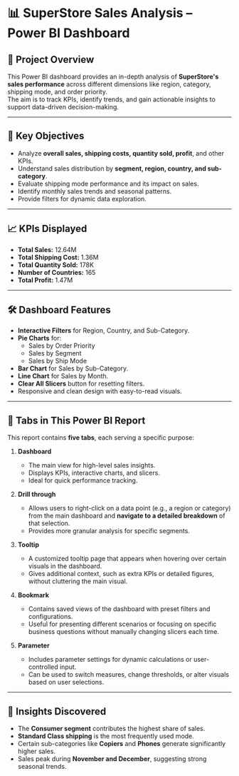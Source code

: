 # 📊 SuperStore Sales Analysis – Power BI Dashboard

## 📌 Project Overview
This Power BI dashboard provides an in-depth analysis of **SuperStore's sales performance** across different dimensions like region, category, shipping mode, and order priority.  
The aim is to track KPIs, identify trends, and gain actionable insights to support data-driven decision-making.

---

## 🎯 Key Objectives
- Analyze **overall sales, shipping costs, quantity sold, profit**, and other KPIs.
- Understand sales distribution by **segment, region, country, and sub-category**.
- Evaluate shipping mode performance and its impact on sales.
- Identify monthly sales trends and seasonal patterns.
- Provide filters for dynamic data exploration.

---

## 📈 KPIs Displayed
- **Total Sales:** 12.64M  
- **Total Shipping Cost:** 1.36M  
- **Total Quantity Sold:** 178K  
- **Number of Countries:** 165  
- **Total Profit:** 1.47M  

---

## 🛠 Dashboard Features
- **Interactive Filters** for Region, Country, and Sub-Category.
- **Pie Charts** for:
  - Sales by Order Priority
  - Sales by Segment
  - Sales by Ship Mode
- **Bar Chart** for Sales by Sub-Category.
- **Line Chart** for Sales by Month.
- **Clear All Slicers** button for resetting filters.
- Responsive and clean design with easy-to-read visuals.

---

## 📂 Tabs in This Power BI Report
This report contains **five tabs**, each serving a specific purpose:

1. **Dashboard**  
   - The main view for high-level sales insights.
   - Displays KPIs, interactive charts, and slicers.
   - Ideal for quick performance tracking.

2. **Drill through**  
   - Allows users to right-click on a data point (e.g., a region or category) from the main dashboard and **navigate to a detailed breakdown** of that selection.
   - Provides more granular analysis for specific segments.

3. **Tooltip**  
   - A customized tooltip page that appears when hovering over certain visuals in the dashboard.
   - Gives additional context, such as extra KPIs or detailed figures, without cluttering the main visual.

4. **Bookmark**  
   - Contains saved views of the dashboard with preset filters and configurations.
   - Useful for presenting different scenarios or focusing on specific business questions without manually changing slicers each time.

5. **Parameter**  
   - Includes parameter settings for dynamic calculations or user-controlled input.
   - Can be used to switch measures, change thresholds, or alter visuals based on user selections.

---

## 📌 Insights Discovered
- The **Consumer segment** contributes the highest share of sales.
- **Standard Class shipping** is the most frequently used mode.
- Certain sub-categories like **Copiers** and **Phones** generate significantly higher sales.
- Sales peak during **November and December**, suggesting strong seasonal trends.
